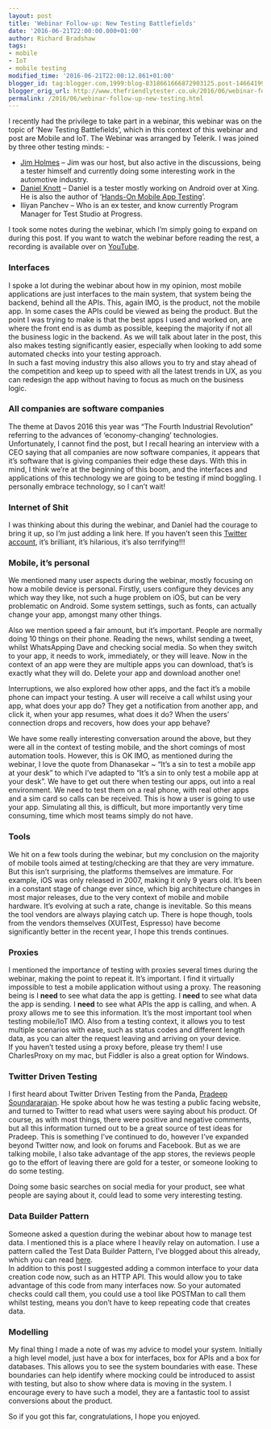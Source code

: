 ```yaml
---
layout: post
title: 'Webinar Follow-up: New Testing Battlefields'
date: '2016-06-21T22:00:00.000+01:00'
author: Richard Bradshaw
tags:
- mobile
- IoT
- mobile testing
modified_time: '2016-06-21T22:00:12.861+01:00'
blogger_id: tag:blogger.com,1999:blog-8318661666872903125.post-1466419961213195188
blogger_orig_url: http://www.thefriendlytester.co.uk/2016/06/webinar-follow-up-new-testing.html
permalink: /2016/06/webinar-follow-up-new-testing.html
---
```


I recently had the privilege to take part in a webinar, this webinar was on the topic of ‘New Testing Battlefields’, which in this context of this webinar and post are Mobile and IoT. The Webinar was arranged by Telerik. I was joined by three other testing minds: -  

*   [Jim Holmes](https://twitter.com/aJimHolmes) – Jim was our host, but also active in the discussions, being a tester himself and currently doing some interesting work in the automotive industry.
*   [Daniel Knott](https://twitter.com/dnlkntt) – Daniel is a tester mostly working on Android over at Xing. He is also the author of ‘[Hands-On Mobile App Testing](https://www.amazon.co.uk/Hands--Mobile-App-Testing-Involved/dp/0134191714/ref=sr_1_1?ie=UTF8&qid=1466537347&sr=8-1&keywords=mobile+testing+daniel+knott)’.
*   Iliyan Panchev – Who is an ex tester, and know currently Program Manager for Test Studio at Progress.

I took some notes during the webinar, which I’m simply going to expand on during this post. If you want to watch the webinar before reading the rest, a recording is available over on [YouTube](https://www.youtube.com/watch?v=_QSqjRYx2rw&feature=youtu.be).  

### Interfaces

I spoke a lot during the webinar about how in my opinion, most mobile applications are just interfaces to the main system, that system being the backend, behind all the APIs. This, again IMO, is the product, not the mobile app. In some cases the APIs could be viewed as being the product. But the point I was trying to make is that the best apps I used and worked on, are where the front end is as dumb as possible, keeping the majority if not all the business logic in the backend. As we will talk about later in the post, this also makes testing significantly easier, especially when looking to add some automated checks into your testing approach.  
In such a fast moving industry this also allows you to try and stay ahead of the competition and keep up to speed with all the latest trends in UX, as you can redesign the app without having to focus as much on the business logic.  

### All companies are software companies

The theme at Davos 2016 this year was “The Fourth Industrial Revolution” referring to the advances of ‘economy-changing’ technologies. Unfortunately, I cannot find the post, but I recall hearing an interview with a CEO saying that all companies are now software companies, it appears that it’s software that is giving companies their edge these days. With this in mind, I think we’re at the beginning of this boom, and the interfaces and applications of this technology we are going to be testing if mind boggling. I personally embrace technology, so I can’t wait!  

### Internet of Shit

I was thinking about this during the webinar, and Daniel had the courage to bring it up, so I’m just adding a link here. If you haven’t seen this [Twitter account](https://twitter.com/internetofshit), it’s brilliant, it’s hilarious, it’s also terrifying!!!  

### Mobile, it’s personal

We mentioned many user aspects during the webinar, mostly focusing on how a mobile device is personal. Firstly, users configure they devices any which way they like, not such a huge problem on iOS, but can be very problematic on Android. Some system settings, such as fonts, can actually change your app, amongst many other things.  

Also we mention speed a fair amount, but it’s important. People are normally doing 10 things on their phone. Reading the news, whilst sending a tweet, whilst WhatsApping Dave and checking social media. So when they switch to your app, it needs to work, immediately, or they will leave. Now in the context of an app were they are multiple apps you can download, that’s is exactly what they will do. Delete your app and download another one!  

Interruptions, we also explored how other apps, and the fact it’s a mobile phone can impact your testing. A user will receive a call whilst using your app, what does your app do? They get a notification from another app, and click it, when your app resumes, what does it do? When the users’ connection drops and recovers, how does your app behave?  

We have some really interesting conversation around the above, but they were all in the context of testing mobile, and the short comings of most automation tools. However, this is OK IMO, as mentioned during the webinar, I love the quote from Dhanasekar ~ “It’s a sin to test a mobile app at your desk” to which I’ve adapted to “It’s a sin to only test a mobile app at your desk”. We have to get out there when testing our apps, out into a real environment. We need to test them on a real phone, with real other apps and a sim card so calls can be received. This is how a user is going to use your app. Simulating all this, is difficult, but more importantly very time consuming, time which most teams simply do not have.  

### Tools

We hit on a few tools during the webinar, but my conclusion on the majority of mobile tools aimed at testing/checking are that they are very immature. But this isn’t surprising, the platforms themselves are immature. For example, iOS was only released in 2007, making it only 9 years old. It’s been in a constant stage of change ever since, which big architecture changes in most major releases, due to the very context of mobile and mobile hardware. It’s evolving at such a rate, change is inevitable. So this means the tool vendors are always playing catch up. There is hope though, tools from the vendors themselves (XUITest, Espresso) have become significantly better in the recent year, I hope this trends continues.  

### Proxies

I mentioned the importance of testing with proxies several times during the webinar, making the point to repeat it. It’s important. I find it virtually impossible to test a mobile application without using a proxy. The reasoning being is I **need** to see what data the app is getting. I **need** to see what data the app is sending. I **need** to see what APIs the app is calling, and when. A proxy allows me to see this information. It’s the most important tool when testing mobile/IoT IMO. Also from a testing context, it allows you to test multiple scenarios with ease, such as status codes and different length data, as you can alter the request leaving and arriving on your device.  
If you haven’t tested using a proxy before, please try them! I use CharlesProxy on my mac, but Fiddler is also a great option for Windows.  

### Twitter Driven Testing

I first heard about Twitter Driven Testing from the Panda, [Pradeep Soundararajan](https://twitter.com/testertested?lang=en-gb). He spoke about how he was testing a public facing website, and turned to Twitter to read what users were saying about his product. Of course, as with most things, there were positive and negative comments, but all this information turned out to be a great source of test ideas for Pradeep. This is something I’ve continued to do, however I’ve expanded beyond Twitter now, and look on forums and Facebook. But as we are talking mobile, I also take advantage of the app stores, the reviews people go to the effort of leaving there are gold for a tester, or someone looking to do some testing.  

Doing some basic searches on social media for your product, see what people are saying about it, could lead to some very interesting testing.  

### Data Builder Pattern

Someone asked a question during the webinar about how to manage test data. I mentioned this is a place where I heavily relay on automation. I use a pattern called the Test Data Builder Pattern, I’ve blogged about this already, which you can read [here](http://www.thefriendlytester.co.uk/2015/06/an-introduction-to-data-builder-pattern.html).  
In addition to this post I suggested adding a common interface to your data creation code now, such as an HTTP API. This would allow you to take advantage of this code from many interfaces now. So your automated checks could call them, you could use a tool like POSTMan to call them whilst testing, means you don’t have to keep repeating code that creates data.  

### Modelling

My final thing I made a note of was my advice to model your system. Initially a high level model, just have a box for interfaces, box for APIs and a box for databases. This allows you to see the system boundaries with ease. These boundaries can help identify where mocking could be introduced to assist with testing, but also to show where data is moving in the system. I encourage every to have such a model, they are a fantastic tool to assist conversions about the product.  

So if you got this far, congratulations, I hope you enjoyed.